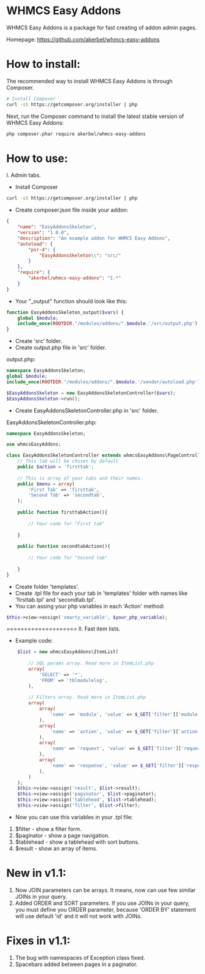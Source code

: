 WHMCS Easy Addons
=================

WHMCS Easy Addons is a package for fast creating of addon admin pages.

Homepage: https://github.com/akerbel/whmcs-easy-addons

How to install:
===============
The recommended way to install WHMCS Easy Addons is through Composer.

```bash
# Install Composer
curl -sS https://getcomposer.org/installer | php
```

Next, run the Composer command to install the latest stable version of WHMCS Easy Addons:

```bash
php composer.phar require akerbel/whmcs-easy-addons
```

How to use:
==============
I. Admin tabs.
- Install Composer
```bash
curl -sS https://getcomposer.org/installer | php
```
- Create composer.json file inside your addon:
```json
{
    "name": "EasyAddonsSkeleton",
    "version": "1.0.0",
    "description": "An example addon for WHMCS Easy Addons",
    "autoload": {
        "psr-4": {
            "EasyAddonsSkeleton\\": "src/"
        }
    },
    "require": {
        "akerbel/whmcs-easy-addons": "1.*"
    }
}
```
- Your "_output" function should look like this:
```php
function EasyAddonsSkeleton_output($vars) {
	global $module;
    include_once(ROOTDIR."/modules/addons/".$module.'/src/output.php'); 
}
```
- Create 'src' folder.
- Create output.php file in 'src' folder.

output.php:
```php
namespace EasyAddonsSkeleton;
global $module;
include_once(ROOTDIR."/modules/addons/".$module.'/vendor/autoload.php');

$EasyAddonsSkeleton = new EasyAddonsSkeletonController($vars);
$EasyAddonsSkeleton->run();
```
- Create EasyAddonsSkeletonController.php in 'src' folder.

EasyAddonsSkeletonController.php:
```php
namespace EasyAddonsSkeleton;

use whmcsEasyAddons;

class EasyAddonsSkeletonController extends whmcsEasyAddons\PageController {
    // This tab will be chosen by dafault
    public $action = 'firsttab';
	
    // This is array of your tabs and their names.
	public $menu = array(
		'First Tab' => 'firsttab',
        'Second Tab' => 'secondtab',
	);
	
	public function firsttabAction(){
		
        // Your code for "First tab"
		
	}
    
    public function secondtabAction(){
		
        // Your code for "Second tab"
        
	}
}
```
- Create folder 'templates'.
- Create .tpl file for each your tab in 'templates' folder with names like 'firsttab.tpl' and 'secondtab.tpl'.
- You can assing your php variables in each 'Action' method:
```php
$this->view->assign('smarty_variable', $your_php_variable);
```

====================
II. Fast item lists.
- Example code:
```php
    $list = new whmcsEasyAddons\ItemList(
    
        // SQL params array. Read more in ItemList.php
        array(
            'SELECT' => '*',
            'FROM' => 'tblmodulelog',
        ),
        
        // Filters array. Read more in ItemList.php
        array(
            array(
                'name' => 'module', 'value' => $_GET['filter']['module'], 'description' => 'module'
            ),
            array(
                'name' => 'action', 'value' => $_GET['filter']['action'], 'description' => 'action'
            ),
            array(
                'name' => 'request', 'value' => $_GET['filter']['request'], 'description' => 'request', 'type' => 'LIKE'
            ),
            array(
                'name' => 'response', 'value' => $_GET['filter']['response'], 'description' => 'response', 'type' => 'LIKE'
            ),
        )
    );
    $this->view->assign('result', $list->result);
    $this->view->assign('paginator', $list->paginator);
    $this->view->assign('tablehead', $list->tablehead);
    $this->view->assign('filter', $list->filter);
```
- Now you can use this variables in your .tpl file:

1. $filter - show a filter form.
2. $paginator - show a page navigation.
3. $tablehead - show a tablehead with sort buttons.
4. $result - show an array of items.

New in v1.1:
==============
1. Now JOIN parameters can be arrays. It means, now can use few similar JOINs in your query.
2. Added ORDER and SORT parameters. If you use JOINs in your query, you must define you ORDER parameter, because 'ORDER BY' statement will use default 'id' and it will not work with JOINs.

Fixes in v1.1:
==============
1. The bug with namespaces of Exception class fixed.
2. Spacebars added between pages in a paginator.